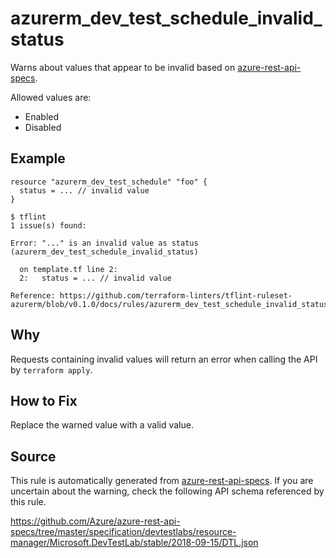 <!--- This file generated by `tools/apispec-rule-gen/main.go`. DO NOT EDIT --->

# azurerm_dev_test_schedule_invalid_status

Warns about values that appear to be invalid based on [azure-rest-api-specs](https://github.com/Azure/azure-rest-api-specs).

Allowed values are:
- Enabled
- Disabled

## Example

```hcl
resource "azurerm_dev_test_schedule" "foo" {
  status = ... // invalid value
}
```

```
$ tflint
1 issue(s) found:

Error: "..." is an invalid value as status (azurerm_dev_test_schedule_invalid_status)

  on template.tf line 2:
  2:   status = ... // invalid value

Reference: https://github.com/terraform-linters/tflint-ruleset-azurerm/blob/v0.1.0/docs/rules/azurerm_dev_test_schedule_invalid_status.md

```

## Why

Requests containing invalid values will return an error when calling the API by `terraform apply`.

## How to Fix

Replace the warned value with a valid value.

## Source

This rule is automatically generated from [azure-rest-api-specs](https://github.com/Azure/azure-rest-api-specs). If you are uncertain about the warning, check the following API schema referenced by this rule.

https://github.com/Azure/azure-rest-api-specs/tree/master/specification/devtestlabs/resource-manager/Microsoft.DevTestLab/stable/2018-09-15/DTL.json
